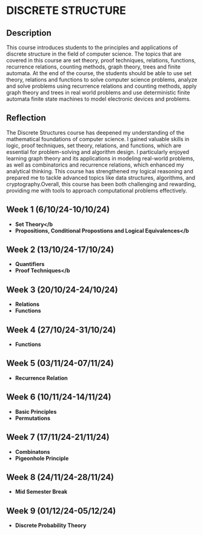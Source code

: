 <h1>DISCRETE STRUCTURE</h1>

<h2>Description</h2>
This course introduces students to the principles and applications of discrete structure in the field of computer science. The topics that are covered in this course are set theory, proof techniques, relations, functions, recurrence relations, counting methods, graph theory, trees and finite automata. At the end of the course, the students should be able to use set theory, relations and functions to solve computer science problems, analyze and solve problems using recurrence relations and counting methods, apply graph theory and trees in real world problems and use deterministic finite automata finite state machines to model electronic devices and problems.
<br />

<h2>Reflection</h2>
The Discrete Structures course has deepened my understanding of the mathematical foundations of computer science. I gained valuable skills in logic, proof techniques, set theory, relations, and functions, which are essential for problem-solving and algorithm design.
I particularly enjoyed learning graph theory and its applications in modeling real-world problems, as well as combinatorics and recurrence relations, which enhanced my analytical thinking. This course has strengthened my logical reasoning and prepared me to tackle advanced topics like data structures, algorithms, and cryptography.Overall, this course has been both challenging and rewarding, providing me with tools to approach computational problems effectively.
<br />


<h2>Week 1 (6/10/24-10/10/24)</h2>

- <b>Set Theory</b
- <b>Propositions, Conditional Propostions and Logical Equivalences</b
  

<h2>Week 2 (13/10/24-17/10/24)</h2>

- <b>Quantifiers</b>
- <b>Proof Techniques</b

<h2>Week 3 (20/10/24-24/10/24)</h2>

- <b>Relations</b>
- <b>Functions</b>

<h2>Week 4 (27/10/24-31/10/24)</h2>

- <b>Functions</b>

<h2>Week 5 (03/11/24-07/11/24)</h2>

- <b>Recurrence Relation</b>

<h2>Week 6 (10/11/24-14/11/24)</h2>

- <b>Basic Principles</b>
- <b>Permutations</b>

<h2>Week 7 (17/11/24-21/11/24)</h2>

- <b>Combinatons</b>
- <b>Pigeonhole Principle</b>


<h2>Week 8 (24/11/24-28/11/24)</h2>

- <b>Mid Semester Break</b> 

<h2>Week 9 (01/12/24-05/12/24)</h2>

- <b>Discrete Probability Theory</b>


